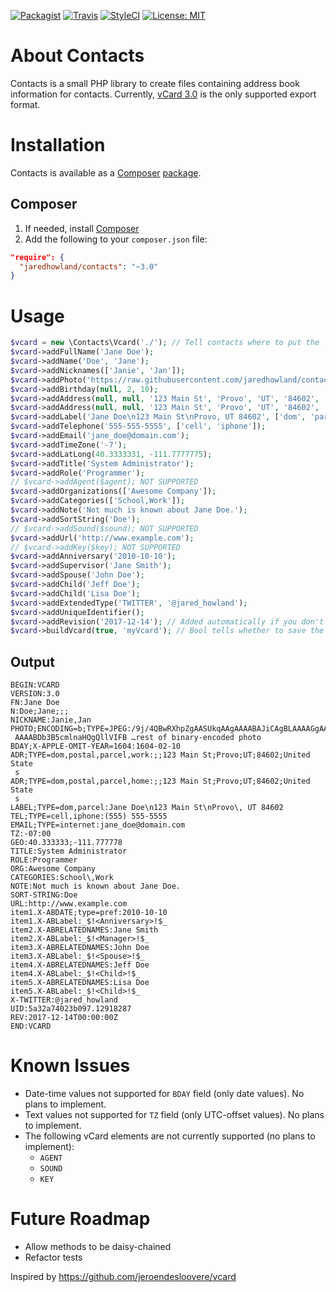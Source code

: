 [![Packagist](https://img.shields.io/packagist/v/jaredhowland/contacts.svg)](https://packagist.org/packages/jaredhowland/contacts)
[![Travis](https://img.shields.io/travis/jaredhowland/contacts/master.svg)](https://travis-ci.org/jaredhowland/contacts)
[![StyleCI](https://styleci.io/repos/71304265/shield?branch=master)](https://styleci.io/repos/71304265)
[![License: MIT](https://img.shields.io/badge/License-MIT-yellow.svg)](https://opensource.org/licenses/MIT)

About Contacts
==============
Contacts is a small PHP library to create files containing address book information for contacts. Currently, [vCard 3.0][3] is the only supported export format.

Installation
============
Contacts is available as a [Composer][1] [package][2].

Composer
--------
1. If needed, install [Composer][1]
2. Add the following to your `composer.json` file:
```json
"require": {
  "jaredhowland/contacts": "~3.0"
}
```

Usage
=====
```php
$vcard = new \Contacts\Vcard('./'); // Tell contacts where to put the `.vcf` file
$vcard->addFullName('Jane Doe');
$vcard->addName('Doe', 'Jane');
$vcard->addNicknames(['Janie', 'Jan']);
$vcard->addPhoto('https://raw.githubusercontent.com/jaredhowland/contacts/master/Test/files/photo.jpg');
$vcard->addBirthday(null, 2, 10);
$vcard->addAddress(null, null, '123 Main St', 'Provo', 'UT', '84602', 'United States', ['dom', 'postal', 'parcel', 'work']);
$vcard->addAddress(null, null, '123 Main St', 'Provo', 'UT', '84602', 'United States', ['dom', 'postal', 'parcel', 'home']);
$vcard->addLabel('Jane Doe\n123 Main St\nProvo, UT 84602', ['dom', 'parcel']);
$vcard->addTelephone('555-555-5555', ['cell', 'iphone']);
$vcard->addEmail('jane_doe@domain.com');
$vcard->addTimeZone('-7');
$vcard->addLatLong(40.3333331, -111.7777775);
$vcard->addTitle('System Administrator');
$vcard->addRole('Programmer');
// $vcard->addAgent($agent); NOT SUPPORTED
$vcard->addOrganizations(['Awesome Company']);
$vcard->addCategories(['School,Work']);
$vcard->addNote('Not much is known about Jane Doe.');
$vcard->addSortString('Doe');
// $vcard->addSound($sound); NOT SUPPORTED
$vcard->addUrl('http://www.example.com');
// $vcard->addKey($key); NOT SUPPORTED
$vcard->addAnniversary('2010-10-10');
$vcard->addSupervisor('Jane Smith');
$vcard->addSpouse('John Doe');
$vcard->addChild('Jeff Doe');
$vcard->addChild('Lisa Doe');
$vcard->addExtendedType('TWITTER', '@jared_howland');
$vcard->addUniqueIdentifier();
$vcard->addRevision('2017-12-14'); // Added automatically if you don't call this method
$vcard->buildVcard(true, 'myVcard'); // Bool tells whether to save the file to a directory or not (`false` is default`)
```

Output
------
```
BEGIN:VCARD
VERSION:3.0
FN:Jane Doe
N:Doe;Jane;;;
NICKNAME:Janie,Jan
PHOTO;ENCODING=b;TYPE=JPEG:/9j/4QBwRXhpZgAASUkqAAgAAAABAJiCAgBLAAAAGgAAAA
 AAAABDb3B5cmlnaHQgQllVIFB …rest of binary-encoded photo
BDAY;X-APPLE-OMIT-YEAR=1604:1604-02-10
ADR;TYPE=dom,postal,parcel,work:;;123 Main St;Provo;UT;84602;United State
 s
ADR;TYPE=dom,postal,parcel,home:;;123 Main St;Provo;UT;84602;United State
 s
LABEL;TYPE=dom,parcel:Jane Doe\n123 Main St\nProvo\, UT 84602
TEL;TYPE=cell,iphone:(555) 555-5555
EMAIL;TYPE=internet:jane_doe@domain.com
TZ:-07:00
GEO:40.333333;-111.777778
TITLE:System Administrator
ROLE:Programmer
ORG:Awesome Company
CATEGORIES:School\,Work
NOTE:Not much is known about Jane Doe.
SORT-STRING:Doe
URL:http://www.example.com
item1.X-ABDATE;type=pref:2010-10-10
item1.X-ABLabel:_$!<Anniversary>!$_
item2.X-ABRELATEDNAMES:Jane Smith
item2.X-ABLabel:_$!<Manager>!$_
item3.X-ABRELATEDNAMES:John Doe
item3.X-ABLabel:_$!<Spouse>!$_
item4.X-ABRELATEDNAMES:Jeff Doe
item4.X-ABLabel:_$!<Child>!$_
item5.X-ABRELATEDNAMES:Lisa Doe
item5.X-ABLabel:_$!<Child>!$_
X-TWITTER:@jared_howland
UID:5a32a74023b097.12918287
REV:2017-12-14T00:00:00Z
END:VCARD
```

Known Issues
============
  * Date-time values not supported for `BDAY` field (only date values). No plans to implement.
  * Text values not supported for `TZ` field (only UTC-offset values). No plans to implement.
  * The following vCard elements are not currently supported (no plans to implement):
      * `AGENT`
      * `SOUND`
      * `KEY`
      
Future Roadmap
==============
  * Allow methods to be daisy-chained
  * Refactor tests

Inspired by https://github.com/jeroendesloovere/vcard

[1]: https://getcomposer.org
[2]: http://packagist.org/
[3]: https://tools.ietf.org/html/rfc2426